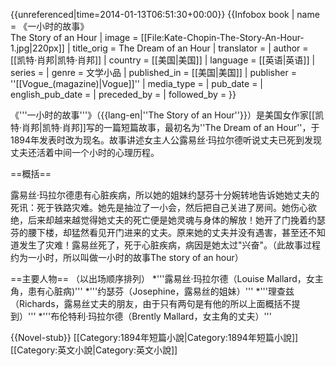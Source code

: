 {{unreferenced|time=2014-01-13T06:51:30+00:00}}
{{Infobox book
| name          = 《一小时的故事》<br/>The Story of an Hour
| image         = [[File:Kate-Chopin-The-Story-An-Hour-1.jpg|220px]]
| title_orig    = The Dream of an Hour
| translator    = 
| author        = [[凯特·肖邦|凯特·肖邦]]
| country       = [[美国|美国]]
| language      = [[英语|英语]]
| series        =
| genre         = 文学小品
| published_in  = [[美国|美国]]
| publisher     = ''[[Vogue_(magazine)|Vogue]]''
| media_type    =
| pub_date      = 
| english_pub_date = 
| preceded_by   =
| followed_by   =
}}

《'''一小时的故事'''》（{{lang-en|''The Story of an Hour''}}）是美国女作家[[凯特·肖邦|凯特·肖邦]]写的一篇短篇故事，最初名为''The Dream of an Hour''，于1894年发表时改为现名。故事讲述女主人公露易丝·玛拉尔德听说丈夫已死到发现丈夫还活着中间一个小时的心理历程。

==概括==

露易丝·玛拉尔德患有心脏疾病，所以她的姐妹约瑟芬十分婉转地告诉她她丈夫的死讯：死于铁路灾难。她先是抽泣了一小会，然后把自己关进了房间。她伤心欲绝，后来却越来越觉得她丈夫的死亡便是她灵魂与身体的解放！她开了门挽着约瑟芬的腰下楼，却猛然看见开门进来的丈夫。原来她的丈夫并没有遇害，甚至还不知道发生了灾难！露易丝死了，死于心脏疾病，病因是她太过"兴奋"。（此故事过程约为一小时，所以叫做一小时的故事The story of an hour）

==主要人物==
（以出场顺序排列）
*'''露易丝·玛拉尔德（Louise Mallard，女主角，患有心脏病)'''
*'''约瑟芬（Josephine，露易丝的姐妹）'''
*'''理查兹（Richards，露易丝丈夫的朋友，由于只有两句是有他的所以上面概括不提到）'''
*'''布伦特利·玛拉尔德（Brently Mallard，女主角的丈夫）'''

{{Novel-stub}}
[[Category:1894年短篇小說|Category:1894年短篇小說]]
[[Category:英文小說|Category:英文小說]]